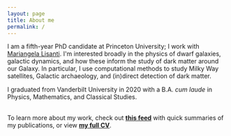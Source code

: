 ```yaml
---
layout: page
title: About me
permalink: /
---
```


I am a fifth-year PhD candidate at Princeton University; I work with [Mariangela Lisanti](https://phy.princeton.edu/people/mariangela-lisanti). 
I'm interested broadly in the physics of dwarf galaxies, galactic dynamics, and how these inform the study of dark matter around our Galaxy.
In particular, I use computational methods to study Milky Way satellites, Galactic archaeology, and (in)direct detection of dark matter. 

I graduated from Vanderbilt University in 2020 with a B.A. *cum laude* in Physics, Mathematics, and Classical Studies.

<br>
<div class = "message">
To learn more about my work, check out <a href="/research"><b>this feed</b></a> with quick summaries of my publications, or view <a href="/curriculum_vitae"><b>my full CV</b></a>.
</div>


